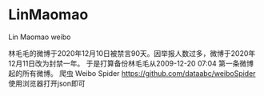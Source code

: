 # LinMaomao
Lin Maomao weibo

林毛毛的微博于2020年12月10日被禁言90天。因举报人数过多，微博于2020年12月11日改为封禁一年。
于是打算备份林毛毛从2009-12-20 07:04 第一条微博起的所有微博。
爬虫 Weibo Spider https://github.com/dataabc/weiboSpider
使用浏览器打开json即可
